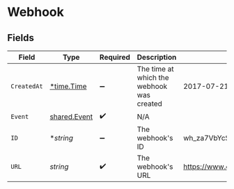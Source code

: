 # Webhook


## Fields

| Field                                               | Type                                                | Required                                            | Description                                         | Example                                             |
| --------------------------------------------------- | --------------------------------------------------- | --------------------------------------------------- | --------------------------------------------------- | --------------------------------------------------- |
| `CreatedAt`                                         | [*time.Time](https://pkg.go.dev/time#Time)          | :heavy_minus_sign:                                  | The time at which the webhook was created           | 2017-07-21T17:32:28Z                                |
| `Event`                                             | [shared.Event](../../../pkg/models/shared/event.md) | :heavy_check_mark:                                  | N/A                                                 |                                                     |
| `ID`                                                | **string*                                           | :heavy_minus_sign:                                  | The webhook's ID                                    | wh_za7VbYcSQU2zRgGQXQAm-g                           |
| `URL`                                               | *string*                                            | :heavy_check_mark:                                  | The webhook's URL                                   | https://www.example.com/webhook                     |